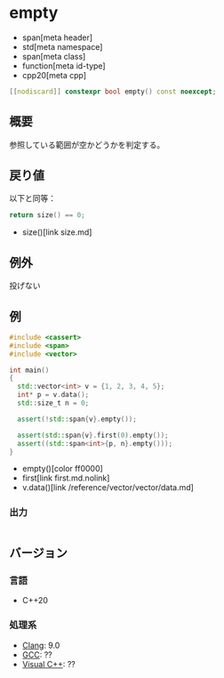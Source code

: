 # empty
* span[meta header]
* std[meta namespace]
* span[meta class]
* function[meta id-type]
* cpp20[meta cpp]

```cpp
[[nodiscard]] constexpr bool empty() const noexcept;
```

## 概要
参照している範囲が空かどうかを判定する。


## 戻り値
以下と同等：

```cpp
return size() == 0;
```
* size()[link size.md]


## 例外
投げない


## 例
```cpp example
#include <cassert>
#include <span>
#include <vector>

int main()
{
  std::vector<int> v = {1, 2, 3, 4, 5};
  int* p = v.data();
  std::size_t n = 0;

  assert(!std::span{v}.empty());

  assert(std::span{v}.first(0).empty());
  assert((std::span<int>{p, n}.empty()));
}
```
* empty()[color ff0000]
* first[link first.md.nolink]
* v.data()[link /reference/vector/vector/data.md]

### 出力
```
```

## バージョン
### 言語
- C++20

### 処理系
- [Clang](/implementation.md#clang): 9.0
- [GCC](/implementation.md#gcc): ??
- [Visual C++](/implementation.md#visual_cpp): ??
